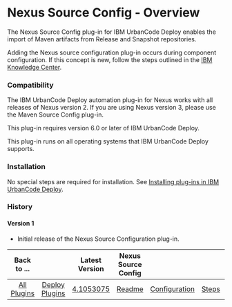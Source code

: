 
# Nexus Source Config - Overview

The Nexus Source Config plug-in for IBM UrbanCode Deploy enables the import of Maven artifacts from Release and Snapshot repositories.


Adding the Nexus source configuration plug-in occurs during component configuration. If this concept is new, follow the steps outlined in the [IBM Knowledge Center](https://www.ibm.com/docs/en/urbancode-deploy/7.2.3?topic=components-creating).


### Compatibility


The IBM UrbanCode Deploy automation plug-in for Nexus works with all releases of Nexus version 2. If you are using Nexus version 3, please use the Maven Source Config plug-in.

This plug-in requires version 6.0 or later of IBM UrbanCode Deploy.

This plug-in runs on all operating systems that IBM UrbanCode Deploy supports.


### Installation


No special steps are required for installation. See [Installing plug-ins in IBM UrbanCode Deploy](https://community.ibm.com/community/user/wasdevops/blogs/laurel-dickson-bull1/2022/06/13/install-plugins "Installing plug-ins in IBM UrbanCode Deploy").


### History

#### Version 1

* Initial release of the Nexus Source Configuration plug-in.

|Back to ...||Latest Version|Nexus Source Config ||||
| :---: | :---: | :---: | :---: | :---: | :---: | :---: |
|[All Plugins](../../index.md)|[Deploy Plugins](../README.md)|[4.1053075](https://raw.githubusercontent.com/UrbanCode/IBM-UCD-PLUGINS/main/files/nexus-source-config/Nexus-Source-Config-4.1053075.zip)|[Readme](README.md)|[Configuration](configuration.md)|[Steps](steps.md)|[Downloads](downloads.md)|
